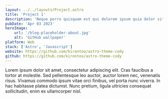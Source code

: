 ```yaml
---
layout: ../../layouts/Project.astro
title: 'Project 1'
description: 'Neque porro quisquam est qui dolorem ipsum quia dolor sit amet, consectetur, adipisci'
pubDate: 'Apr 03 2023'
heroImage:
    url: '/blog-placeholder-about.jpg'
    alt: 'GitHub wallpaper'
platform: Web
stack: ['Astro', 'Javascript']
website: https://github.com/kirontoo/astro-theme-cody
github: https://github.com/kirontoo/astro-theme-cody
---
```


Lorem ipsum dolor sit amet, consectetur adipiscing elit. Cras faucibus a tortor at molestie. Sed pellentesque leo auctor, auctor lorem nec, venenatis risus. Vivamus commodo ipsum vitae orci finibus, vel porta nunc viverra. In hac habitasse platea dictumst. Nunc pretium, ligula ultricies consequat sollicitudin, enim ex ullamcorper nisl.
